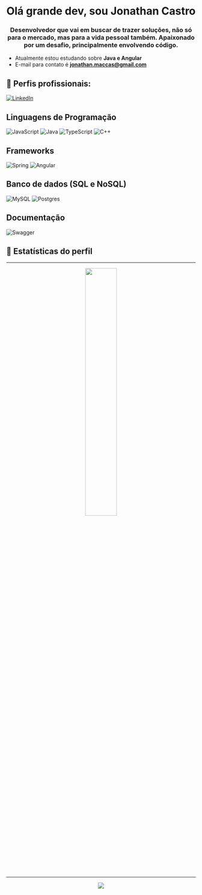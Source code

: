 <h1 align="center">Olá grande dev, sou Jonathan Castro</h1>
<h3 align="center">Desenvolvedor que vai em buscar de trazer soluções, não só para o mercado, mas para a vida pessoal também. Apaixonado por um desafio, principalmente envolvendo código.</h3>

- Atualmente estou estudando sobre **Java e Angular**
- E-mail para contato é **jonathan.maccas@gmail.com**

## 💼 Perfis profissionais:
[![LinkedIn](https://img.shields.io/badge/linkedin-%230077B5.svg?style=for-the-badge&logo=linkedin&logoColor=white)](https://linkedin.com/in/jonathan-macedo-castro)

## Linguagens de Programação
![JavaScript](https://img.shields.io/badge/javascript-%23323330.svg?style=for-the-badge&logo=javascript&logoColor=%23F7DF1E)
![Java](https://img.shields.io/badge/java-%23ED8B00.svg?style=for-the-badge&logo=openjdk&logoColor=white)
![TypeScript](https://img.shields.io/badge/typescript-%23007ACC.svg?style=for-the-badge&logo=typescript&logoColor=white)
![C++](https://img.shields.io/badge/c++-%2300599C.svg?style=for-the-badge&logo=c%2B%2B&logoColor=white)

## Frameworks
![Spring](https://img.shields.io/badge/spring-%236DB33F.svg?style=for-the-badge&logo=spring&logoColor=white)
![Angular](https://img.shields.io/badge/angular-%23DD0031.svg?style=for-the-badge&logo=angular&logoColor=white)

## Banco de dados (SQL e NoSQL)
![MySQL](https://img.shields.io/badge/mysql-4479A1.svg?style=for-the-badge&logo=mysql&logoColor=white)
![Postgres](https://img.shields.io/badge/postgres-%23316192.svg?style=for-the-badge&logo=postgresql&logoColor=white)

## Documentação
![Swagger](https://img.shields.io/badge/-Swagger-%23Clojure?style=for-the-badge&logo=swagger&logoColor=white)

## 🧮 Estatísticas do perfil

---

<p align="center">
  <img width="41%" src="https://github-readme-stats.vercel.app/api/top-langs/?username=jonathan5c&layout=compact&hide_border=true&title_color=00ff99&text_color=ffffff&bg_color=0d1117" />
</p>

---

<p align="center">
  <img src="https://github-readme-stats.vercel.app/api?username=jonathan5c&show_icons=true&theme=github_dark&hide_border=true&title_color=00ff99&icon_color=00ff99&text_color=ffffff" />
</p>




